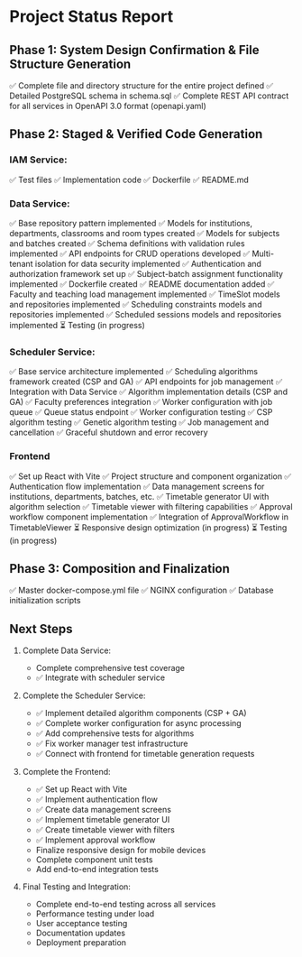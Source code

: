 # Project Status Report

## Phase 1: System Design Confirmation & File Structure Generation

✅ Complete file and directory structure for the entire project defined
✅ Detailed PostgreSQL schema in schema.sql
✅ Complete REST API contract for all services in OpenAPI 3.0 format (openapi.yaml)

## Phase 2: Staged & Verified Code Generation

### IAM Service:
✅ Test files
✅ Implementation code
✅ Dockerfile
✅ README.md

### Data Service:
✅ Base repository pattern implemented
✅ Models for institutions, departments, classrooms and room types created
✅ Models for subjects and batches created
✅ Schema definitions with validation rules implemented
✅ API endpoints for CRUD operations developed
✅ Multi-tenant isolation for data security implemented
✅ Authentication and authorization framework set up
✅ Subject-batch assignment functionality implemented
✅ Dockerfile created
✅ README documentation added
✅ Faculty and teaching load management implemented
✅ TimeSlot models and repositories implemented
✅ Scheduling constraints models and repositories implemented
✅ Scheduled sessions models and repositories implemented
⏳ Testing (in progress)

### Scheduler Service:
✅ Base service architecture implemented
✅ Scheduling algorithms framework created (CSP and GA)
✅ API endpoints for job management
✅ Integration with Data Service
✅ Algorithm implementation details (CSP and GA)
✅ Faculty preferences integration
✅ Worker configuration with job queue
✅ Queue status endpoint
✅ Worker configuration testing
✅ CSP algorithm testing
✅ Genetic algorithm testing
✅ Job management and cancellation
✅ Graceful shutdown and error recovery

### Frontend

✅ Set up React with Vite
✅ Project structure and component organization
✅ Authentication flow implementation
✅ Data management screens for institutions, departments, batches, etc.
✅ Timetable generator UI with algorithm selection
✅ Timetable viewer with filtering capabilities
✅ Approval workflow component implementation
✅ Integration of ApprovalWorkflow in TimetableViewer
⏳ Responsive design optimization (in progress)
⏳ Testing (in progress)

## Phase 3: Composition and Finalization

✅ Master docker-compose.yml file
✅ NGINX configuration
✅ Database initialization scripts

## Next Steps

1. Complete Data Service:
   - Complete comprehensive test coverage
   - ✅ Integrate with scheduler service

2. Complete the Scheduler Service:
   - ✅ Implement detailed algorithm components (CSP + GA)
   - ✅ Complete worker configuration for async processing
   - ✅ Add comprehensive tests for algorithms
   - ✅ Fix worker manager test infrastructure
   - ✅ Connect with frontend for timetable generation requests

3. Complete the Frontend:
   - ✅ Set up React with Vite
   - ✅ Implement authentication flow
   - ✅ Create data management screens
   - ✅ Implement timetable generator UI
   - ✅ Create timetable viewer with filters
   - ✅ Implement approval workflow
   - Finalize responsive design for mobile devices
   - Complete component unit tests
   - Add end-to-end integration tests

4. Final Testing and Integration:
   - Complete end-to-end testing across all services
   - Performance testing under load
   - User acceptance testing
   - Documentation updates
   - Deployment preparation
